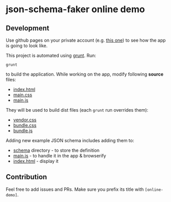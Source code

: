 # json-schema-faker online demo

## Development

Use github pages on your private account (e.g. [this one](http://tkoomzaaskz.github.io/json-schema-faker/)) to see how the app is going to look like.

This project is automated using [grunt](gruntjs.com). Run:

    grunt

to build the application. While working on the app, modify following **source** files:

* [index.html](index.html)
* [main.css](main.css)
* [main.js](main.js)

They will be used to build dist files (each `grunt` run overrides them):

* [vendor.css](vendor.css)
* [bundle.css](bundle.css)
* [bundle.js](bundle.js)

Adding new example JSON schema includes adding them to:

* [schema](schema) directory - to store the definition
* [main.js](main.js) - to handle it in the app & browserify
* [index.html](index.html) - display it

## Contribution

Feel free to add issues and PRs. Make sure you prefix its title with `[online-demo]`.
